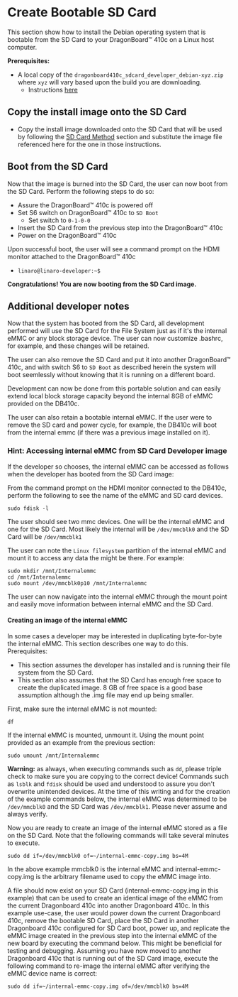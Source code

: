 # Create Bootable SD Card

This section show how to install the Debian operating system that is bootable from the SD Card to your DragonBoard™ 410c on a Linux host computer.

**Prerequisites:**

* A local copy of the `dragonboard410c_sdcard_developer_debian-xyz.zip` where `xyz` will vary based upon the build you are downloading.
     * Instructions [here](../Downloads/Debian.md)
     
## Copy the install image onto the SD Card

* Copy the install image downloaded onto the SD Card that will be used by following the [SD Card Method](LinuxSD.md) section  and substitute the image file referenced here for the one in those instructions.

## Boot from the SD Card
Now that the image is burned into the SD Card, the user can now boot from the SD Card.  Perform the following steps to do so:

* Assure the DragonBoard™ 410c is powered off
* Set S6 switch on DragonBoard™ 410c to `SD Boot`
     * Set switch to `0-1-0-0`
* Insert the SD Card from the previous step into the DragonBoard™ 410c
* Power on the DragonBoard™ 410c

Upon successful boot, the user will see a command prompt on the HDMI monitor attached to the DragonBoard™ 410c
* `linaro@linaro-developer:~$`

**Congratulations!  You are now booting from the SD Card image.**

## Additional developer notes
Now that the system has booted from the SD Card, all development performed will use the SD Card for the File System just as if it's the internal eMMC or any block storage device. The user can now customize .bashrc, for example, and these changes will be retained.

The user can also remove the SD Card and put it into another DragonBoard™ 410c, and with switch S6 to `SD Boot` as described herein the system will boot seemlessly without knowing that it is running on a different board.

Development can now be done from this portable solution and can easily extend local block storage capacity beyond the internal 8GB of eMMC provided on the DB410c.  

The user can also retain a bootable internal eMMC.  If the user were to remove the SD card and power cycle, for example, the DB410c will boot from the internal emmc (if there was a previous image installed on it).

### Hint: Accessing internal eMMC from SD Card Developer image
If the developer so chooses, the internal eMMC can be accessed as follows when the developer has booted from the SD Card image:

From the command prompt on the HDMI monitor connected to the DB410c, perform the following to see the name of the eMMC and SD card devices.

`sudo fdisk -l`

The user should see two mmc devices.  One will be the internal eMMC and one for the SD Card.  Most likely the internal will be `/dev/mmcblk0` and the SD Card will be `/dev/mmcblk1`
     
The user can note the `Linux filesystem` partition of the internal eMMC and mount it to access any data the might be there.  For example:
```
sudo mkdir /mnt/Internalemmc
cd /mnt/Internalemmc
sudo mount /dev/mmcblk0p10 /mnt/Internalemmc
```
The user can now navigate into the internal eMMC through the mount point and easily move information between internal eMMC and the SD Card.

#### Creating an image of the internal eMMC
In some cases a developer may be interested in duplicating byte-for-byte the internal eMMC.  This section describes one way to do this.  
Prerequisites:
- This section assumes the developer has installed and is running their file system from the SD Card.  
- This section also assumes that the SD Card has enough free space to create the duplicated image.  8 GB of free space is a good base assumption although the .img file may end up being smaller.

First, make sure the internal eMMC is not mounted:

`df`

If the internal eMMC is mounted, unmount it.  Using the mount point provided as an example from the previous section:

`sudo umount /mnt/Internalemmc`

**Warning:** as always, when executing commands such as `dd`, please triple check to make sure you are copying to the correct device!  Commands such as `lsblk` and `fdisk` should be used and understood to assure you don't overwrite unintended devices. At the time of this writing and for the creation of the example commands below, the internal eMMC was determined to be `/dev/mmcblk0` and the SD Card was `/dev/mmcblk1`.  Please never assume and always verify.

Now you are ready to create an image of the internal eMMC stored as a file on the SD Card. Note that the following commands will take several minutes to execute.

`sudo dd if=/dev/mmcblk0 of=~/internal-emmc-copy.img bs=4M`

In the above example mmcblk0 is the internal eMMC and internal-emmc-copy.img is the arbitrary filename used to copy the eMMC image into.

A file should now exist on your SD Card (internal-emmc-copy.img in this example) that can be used to create an identical image of the eMMC from the current Dragonboard 410c into another Dragonboard 410c.  In this example use-case, the user would power down the current Dragonboard 410c, remove the bootable SD Card, place the SD Card in another Dragonboard 410c configured for SD Card boot, power up, and replicate the eMMC image created in the previous step into the internal eMMC of the new board by executing the command below. This might be beneficial for testing and debugging.  Assuming you have now moved to another Dragonboard 410c that is running out of the SD Card image, execute the following command to re-image the internal eMMC after verifying the eMMC device name is correct:

`sudo dd if=~/internal-emmc-copy.img of=/dev/mmcblk0 bs=4M`


       

